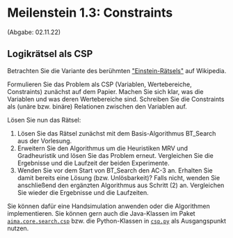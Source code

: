 # Meilenstein 1.3: Constraints
(Abgabe: 02.11.22)
## Logikrätsel als CSP
Betrachten Sie die Variante des berühmten ["Einstein-Rätsels"](https://de.wikipedia.org/wiki/Zebrar%C3%A4tsel) auf Wikipedia.

Formulieren Sie das Problem als CSP (Variablen, Wertebereiche, Constraints) zunächst auf dem Papier. Machen Sie sich klar, was die Variablen und was deren Wertebereiche sind. Schreiben Sie die Constraints als (unäre bzw. binäre) Relationen zwischen den Variablen auf.

Lösen Sie nun das Rätsel:

1.  Lösen Sie das Rätsel zunächst mit dem Basis-Algorithmus BT_Search aus der Vorlesung.
2. Erweitern Sie den Algorithmus um die Heuristiken MRV und Gradheuristik und lösen Sie das Problem erneut. Vergleichen Sie die Ergebnisse und die Laufzeit der beiden Experimente.
3. Wenden Sie vor dem Start von BT_Search den AC-3 an. Erhalten Sie damit bereits eine Lösung (bzw. Unlösbarkeit)? Falls nicht, wenden Sie anschließend den ergänzten Algorithmus aus Schritt (2) an. Vergleichen Sie wieder die Ergebnisse und die Laufzeiten.

Sie können dafür eine Handsimulation anwenden oder die Algorithmen implementieren. Sie können gern auch die Java-Klassen im Paket [`aima.core.search.csp`](https://github.com/aimacode/aima-java/tree/AIMA3e/aima-core/src/main/java/aima/core/search/csp) bzw. die Python-Klassen in [`csp.py`](https://github.com/aimacode/aima-python/blob/master/csp.py) als Ausgangspunkt nutzen.